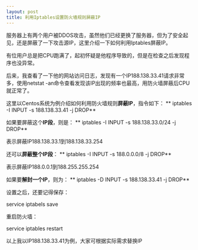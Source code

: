 ```yaml
---
layout: post
title: 利用Iptables设置防火墙规则屏蔽IP
---
```

服务器上有两个用户被DDOS攻击，虽然他们已经更换了服务器，但为了安全起见，还是屏蔽了一下攻击源IP，这里介绍一下如何利用Iptables屏蔽IP。

有位用户总是把CPU跑满了，起初怀疑是他程序导致的，但是在检查之后发现程序也没异常。

后来，我查看了一下他的网站访问日志，发现有一个IP188.138.33.41请求非常多，使用netstat -an命令查看发现该IP出现的频率也最高，用防火墙屏蔽后CPU就正常了。

这里以Centos系统为例介绍如何利用防火墙规则**屏蔽IP**，指令如下：
**
iptables -I INPUT -s 188.138.33.41 -j DROP**

如果要屏蔽这个**IP段**，则是：
**
iptables -I INPUT -s 188.138.33.0/24 -j DROP**

表示屏蔽IP188.138.33.1到188.138.33.254

还可以**屏蔽整个IP段**：
**
iptables -I INPUT -s 188.0.0.0/8 -j DROP**

表示屏蔽IP188.0.0.1到188.255.255.254

如果要**解封一个IP**，则为：
**
iptables -D INPUT -s 188.138.33.41 -j DROP**

设置之后，还要记得保存：

service iptabels save

重启防火墙：

service iptables restart

以上我以IP188.138.33.41为例，大家可根据实际需求替换IP

